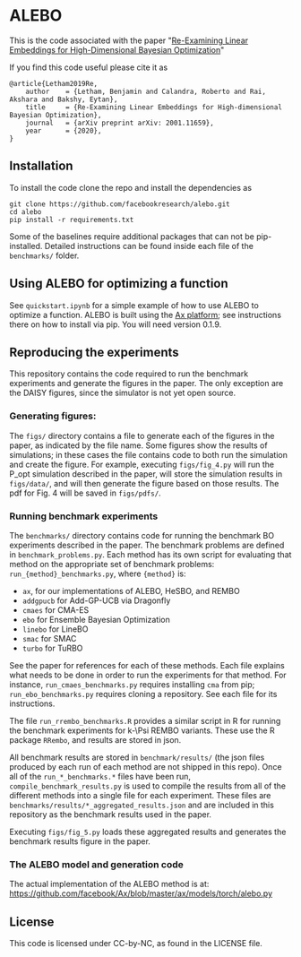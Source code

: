 # ALEBO
This is the code associated with the paper "[Re-Examining Linear Embeddings for High-Dimensional Bayesian 
Optimization](https://arxiv.org/abs/2001.11659)"

If you find this code useful please cite it as

    @article{Letham2019Re,
        author    = {Letham, Benjamin and Calandra, Roberto and Rai, Akshara and Bakshy, Eytan},        
        title     = {Re-Examining Linear Embeddings for High-dimensional Bayesian Optimization},
        journal   = {arXiv preprint arXiv: 2001.11659},
        year      = {2020},
    }

## Installation
To install the code clone the repo and install the dependencies as

    git clone https://github.com/facebookresearch/alebo.git 
	cd alebo
    pip install -r requirements.txt
    
Some of the baselines require additional packages that can not be pip-installed. 
Detailed instructions can be found inside each file of the `benchmarks/` folder.

## Using ALEBO for optimizing a function
See `quickstart.ipynb` for a simple example of how to use ALEBO to optimize a function. ALEBO is built using the [Ax platform](https://ax.dev/); see instructions there on how to install via pip. You will need version 0.1.9.

## Reproducing the experiments
This repository contains the code required to run the benchmark experiments and generate the figures in the paper. The only exception are the DAISY figures, since the simulator is not yet open source.

### Generating figures:
The `figs/` directory contains a file to generate each of the figures in the paper, as indicated by the file name. Some figures show the results of simulations; in these cases the file contains code to both run the simulation and create the figure. For example, executing `figs/fig_4.py` will run the P_opt simulation described in the paper, will store the simulation results in `figs/data/`, and will then generate the figure based on those results. The pdf for Fig. 4 will be saved in `figs/pdfs/`.

### Running benchmark experiments
The `benchmarks/` directory contains code for running the benchmark BO experiments described in the paper. The benchmark problems are defined in `benchmark_problems.py`. Each method has its own script for evaluating that method on the appropriate set of benchmark problems: `run_{method}_benchmarks.py`, where `{method}` is:

* `ax`, for our implementations of ALEBO, HeSBO, and REMBO
* `addgpucb` for Add-GP-UCB via Dragonfly
* `cmaes` for CMA-ES
* `ebo` for Ensemble Bayesian Optimization
* `linebo` for LineBO
* `smac` for SMAC
* `turbo` for TuRBO

See the paper for references for each of these methods. Each file explains what needs to be done in order to run the experiments for that method. For instance, `run_cmaes_benchmarks.py` requires installing `cma` from pip; `run_ebo_benchmarks.py` requires cloning a repository. See each file for its instructions.

The file `run_rrembo_benchmarks.R` provides a similar script in R for running the benchmark experiments for k-\Psi REMBO variants. These use the R package `RRembo`, and results are stored in json.

All benchmark results are stored in `benchmark/results/` (the json files produced by each run of each method are not shipped in this repo). Once all of the `run_*_benchmarks.*` files have been run, `compile_benchmark_results.py` is used to compile the results from all of the different methods into a single file for each experiment. These files are `benchmarks/results/*_aggregated_results.json` and are included in this repository as the benchmark results used in the paper.

Executing `figs/fig_5.py` loads these aggregated results and generates the benchmark results figure in the paper.

### The ALEBO model and generation code
The actual implementation of the ALEBO method is at: https://github.com/facebook/Ax/blob/master/ax/models/torch/alebo.py

## License
This code is licensed under CC-by-NC, as found in the LICENSE file.
